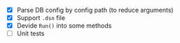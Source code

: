 - [x] Parse DB config by config path (to reduce arguments)
- [x] Support `.dsn` file
- [x] Devide `Run()` into some methods
- [ ] Unit tests
